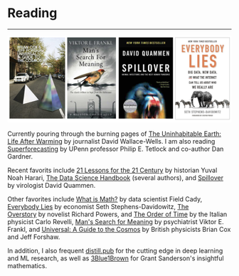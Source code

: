# Reading
---
<center>
<img src="images/reading.png" class="center">
</center>

Currently pouring through the burning pages of <a target="_blank" rel="noopener noreferrer" href="https://www.goodreads.com/book/show/41552709-the-uninhabitable-earth">The Uninhabitable Earth: Life After Warming</a> by journalist David Wallace-Wells. I am also reading <a target="_blank" rel="noopener noreferrer" href="https://www.goodreads.com/book/show/23995360-superforecasting">Superforecasting</a> by UPenn professor Philip E. Tetlock and co-author Dan Gardner.

Recent favorits include <a target="_blank" rel="noopener noreferrer" href="https://www.ynharari.com/book/21-lessons-book/">21 Lessons for the 21 Century</a> by historian Yuval Noah Harari, <a target="_blank" rel="noopener noreferrer" href="https://www.thedatasciencehandbook.com/"> The Data Science Handbook</a> (several authors), and <a target="_blank" rel="noopener noreferrer" href="https://www.google.com/books/edition/Spillover_Animal_Infections_and_the_Next/ezeIZReBMt4C?hl=en&gbpv=0">Spillover</a> by virologist David Quammen. <break><break>

Other favorites include <a target="_blank" rel="noopener noreferrer" href="https://books.google.com/books/about/What_Is_Math.html?id=p5zFsgEACAAJ">What is Math?</a> by data scientist Field Cady, <a target="_blank" rel="noopener noreferrer" href="https://www.google.com/books/edition/Everybody_Lies/hy5bCwAAQBAJ?hl=en&gbpv=0">Everybody Lies</a> by economist Seth Stephens-Davidowitz, <a target="_blank" rel="noopener noreferrer" href="https://www.google.com/books/edition/The_Overstory_A_Novel/_zQsDwAAQBAJ?hl=en&gbpv=0">The Overstory</a> by novelist Richard Powers, and <a target="_blank" rel="noopener noreferrer" href="https://www.google.com/books/edition/The_Order_of_Time/POi9DwAAQBAJ?hl=en&gbpv=0">The Order of Time</a> by the Italian physicist Carlo Revelli, <a target="_blank" rel="noopener noreferrer" href="https://books.google.com/books/about/Man_s_Search_for_Meaning.html?id=K2AvZmco3E0C">Man's Search for Meaning</a> by psychiatrist Viktor E. Frankl, and <a target="_blank" rel="noopener noreferrer" href="https://books.google.com/books/about/Universal.html?id=qvpJrgEACAAJ">Universal: A Guide to the Cosmos</a> by British physicists Brian Cox and Jeff Forshaw.<break><break>

In addition, I also frequent <a target="_blank" rel="noopener noreferrer" href="https://distill.pub/">distill.pub</a> for the cutting edge in deep learning and ML research, as well as <a target="_blank" rel="noopener noreferrer" href="https://www.youtube.com/channel/UCYO_jab_esuFRV4b17AJtAw">3Blue1Brown</a> for Grant Sanderson's insightful mathematics.




